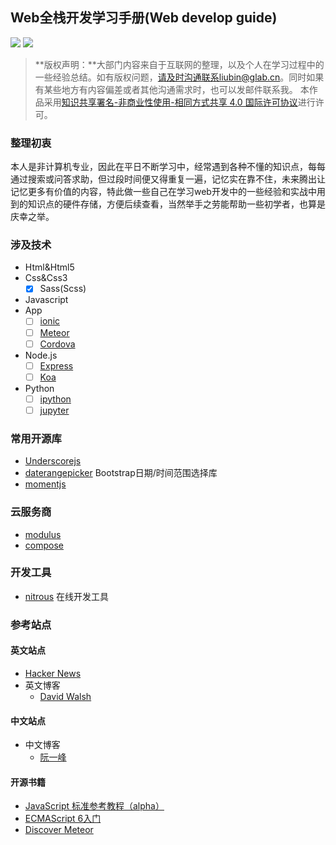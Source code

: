 ## Web全栈开发学习手册(Web develop guide)
![](https://img.shields.io/github/license/mashape/apistatus.svg)
![](https://img.shields.io/badge/version-v0.0.1-brightgreen.svg?style=flat)
> **版权声明：**大部门内容来自于互联网的整理，以及个人在学习过程中的一些经验总结。如有版权问题，请及时沟通联系liubin@glab.cn。同时如果有某些地方有内容偏差或者其他沟通需求时，也可以发邮件联系我。
本作品采用[知识共享署名-非商业性使用-相同方式共享 4.0 国际许可协议](http://creativecommons.org/licenses/by-nc-sa/4.0/)进行许可。

### 整理初衷
本人是非计算机专业，因此在平日不断学习中，经常遇到各种不懂的知识点，每每通过搜索或问答求助，但过段时间便又得重复一遍，记忆实在靠不住，未来腾出让记忆更多有价值的内容，特此做一些自己在学习web开发中的一些经验和实战中用到的知识点的硬件存储，方便后续查看，当然举手之劳能帮助一些初学者，也算是庆幸之举。
### 涉及技术
* Html&Html5
* Css&Css3
  - [x] Sass(Scss)
* Javascript
* App
  - [ ] [ionic](http://www.ionicframework.com)
  - [ ] [Meteor](http://www.meteor.com)
  - [ ] [Cordova](http://cordova.apache.org)
* Node.js
  - [ ] [Express](http://expressjs.com)
  - [ ] [Koa](http://koajs.com)
* Python
  - [ ] [ipython](http://ipython.org)
  - [ ] [jupyter](http://jupyter.org)

### 常用开源库
* [Underscorejs](http://underscorejs.org)
* [daterangepicker](http://www.daterangepicker.com) Bootstrap日期/时间范围选择库
* [momentjs](http://momentjs.com)

### 云服务商
* [modulus](https://modulus.io)
* [compose](https://www.compose.io)

### 开发工具
* [nitrous](https://www.nitrous.io) 在线开发工具
### 参考站点
#### 英文站点
* [Hacker News](https://news.ycombinator.com/news)
* 英文博客
  * [David Walsh](http://davidwalsh.name)

#### 中文站点
* 中文博客
  * [阮一峰](http://www.ruanyifeng.com/blog)

#### 开源书籍
* [JavaScript 标准参考教程（alpha）](http://javascript.ruanyifeng.com)
* [ECMAScript 6入门](http://es6.ruanyifeng.com)
* [Discover Meteor](http://zh.discovermeteor.com)